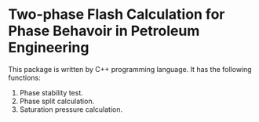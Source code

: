 # Two-phase Flash Calculation for Phase Behavoir in Petroleum Engineering

This package is written by C++ programming language. It has the following functions:
1. Phase stability test.
2. Phase split calculation.
3. Saturation pressure calculation.
